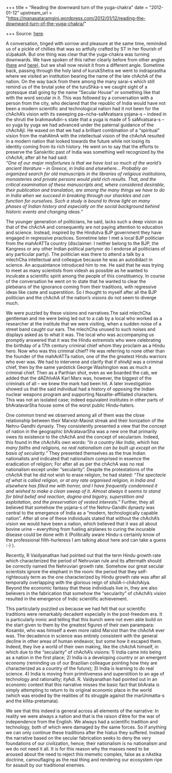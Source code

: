 +++
title = "Reading the downward turn of the yuga-chakra"
date = "2012-01-12"
upstream_url = "https://manasataramgini.wordpress.com/2012/01/12/reading-the-downward-turn-of-the-yuga-chakra/"

+++
Source: [here](https://manasataramgini.wordpress.com/2012/01/12/reading-the-downward-turn-of-the-yuga-chakra/).

A conversation, tinged with sorrow and pleasure at the same time,
reminded us of a pickle of chillies that was so artfully crafted by ST
in her flourish of sUpakalA. But one thing was clear that the
yuga-chakra was turning downwards. We have spoken of this rather clearly
before from other angles
([here](https://manasataramgini.wordpress.com/2009/02/27/our-intellectual-tradition-non-existent-decadent-or-congenitally-dilute/)
and
[here](https://manasataramgini.wordpress.com/2009/06/19/more-on-the-tragic-failure-of-the-brahma/)),
but we shall now revisit it from a different angle. Sometime back,
passing through the holy land of kurukShetra we went to indraprastha
where we visited an institution bearing the name of the late chAchA of
the nation. On the way back from there among the many sarai-s which
still remind us of the brutal yoke of the turuShka-s we caught sight of
a grotesque stall going by the name “Secular House” or something like
that with the word secular in it. This was followed by a conversation
with a person from the city, who declared that the republic of India
would have not been a modern scientific and technological nation had it
not been for the chAchA’s vision with its sweeping pa\~ncha-saMvatsara
yojana-s – indeed in the shruti the brahmavAdin-s state that a yuga is
made of 5 saMvatsara-s – so yuga by yuga we had advanced under the
paternal guidance of the chAchAjI. He waxed on that we had a brilliant
combination of a “spiritual” vision from the mahAtmA with the
intellectual vision of the chAchA resulted in a modern nation that
looked towards the future while not losing its identity coming from its
rich history. He went on to say that the efforts to preserve the
Sanskritic past of India was something well recognized by the chAchA;
after all he had said:  
*“One of our major misfortunes is that we have lost so much of the
world’s ancient literature – in Greece, in India and elsewhere… Probably
an organized search for old manuscripts in the libraries of religious
institutions, monasteries and private persons would yield rich results.
That, and the critical examination of these manuscripts and, where
considered desirable, their publication and translation, are among the
many things we have to do in India when we succeed in breaking through
our shackles and can function for ourselves. Such a study is bound to
throw light on many phases of Indian history and especially on the
social background behind historic events and changing ideas.”*

The younger generation of politicians, he said, lacks such a deep vision
as that of the chAchA and consequently are not paying attention to
education and science. Instead, inspired by the Hindutva BJP government
they have engaged in regressive practices. Sometime later I met a local
BJP politician from the mahArATTa country (disclaimer: I neither belong
to the BJP, the Kangress or any other Indian political partynor do I
endorse all politicians of any particular party). The politician was
there to attend a talk by a mlechCha intellectual and colleague because
he was an autodidact in science. An acquaintance introduced him to me.
He said that he was trying to meet as many scientists from videsh as
possible as he wanted to inculcate a scientific spirit among the people
of this constituency. In course of the conversation he went on to state
that he wanted to clear the plebeians of the ignorance coming from their
traditions, with regressive ideas like caste and superstition. So I
thought to myself after all the BJP politician and the chAchA of the
nation’s visions do not seem to diverge much.

We were puzzled by these visions and narratives.The said mlechCha
gentleman and me were being led out to a cab by a local who worked as a
researcher at the institute that we were visiting, when a sudden noise
of a street band caught our ears. The mlechCha unused to such noises and
displays asked as to what it was. The local who was accompanying us
promptly answered that it was the Hindu extremists who were celebrating
the birthday of a 17th century criminal chief whom they proclaim as a
Hindu hero. Now who was this criminal chief? He was referring to none
other than the founder of the mahArATTa nation, one of the the greatest
Hindu warriors who ever was. We had to intervene and clarify that if
shivAjI was a criminal chief, then by the same yardstick George
Washington was as much a criminal chief. Then as a Parthian shot, even
as we boarded the cab, we added that the dADhIvAlA Karl Marx was,
however, the biggest of the criminals of all – we knew the mark had been
hit. A later investigation showed us that the said individual had a
history of opposing the Indian nuclear weapons program and supporting
Naxalite-affiliated characters. This was not an isolated case; indeed
equivalent institutes in other parts of bhAratavarSha house some of the
worst public Hindu-haters.

One common trend we observed among all of them was the close
relationship between their Marxist-Maoist streak and their lionization
of the Nehru-Gandhi dynasty. They consistently presented a view that the
concept of nation in the geographic bhAratavarSha was a new one that
primarily owes its existence to the chAchA and the concept of
secularism. Indeed, this found in the chAchA’s own words: “*In a country
like India, which has many faiths and religions, no real nationalism can
be built up except on the basis of secularity.*” They presented
themselves as the true Indian nationalists and indicated that
nationalism comprised in essence the eradication of religion; For after
all as per the chAchA was no real nationalism except under “secularity”.
Despite the protestations of the chAchA that he did not wish to erase
religion, he had stated: “*The spectacle of what is called religion, or
at any rate organised religion, in India and elsewhere has filled me
with horror, and I have frequently condemned it and wished to make a
clean sweep of it. Almost always it seems to stand for blind belief and
reaction, dogma and bigotry, superstition and exploitation, and the
preservation of vested interests.*” Further, they all believed that
somehow the yojana-s of the Nehru-Gandhi dynasty was central to the
emergence of India as a “modern, technologically capable nation”. After
all one of these individuals stated that without the chAchA’s vision we
would have been a nation, which believed that it was all about bovine
urine – everything from fueling airplanes to curing the incurable
disease could be done with it (Politically aware Hindu-s certainly know
of the professional filth-hurleress I am talking about here and can take
a guess :-) ).

Recently, R Vaidyanathan had pointed out that the term Hindu growth rate
which characterized the period of Nehruvian rule and its aftermath
should be correctly named the Nehruvian growth rate. Somehow our great
secular scientists ignore the elephant in the room: the period that they
self-righteously term as the one characterized by Hindu growth rate was
after all temporally overlapping with the glorious reign of
silsilA-i-chAchAiya. Beyond the economic fantasy that these individuals
live in, they are also believers in the fabrication that somehow the
“secularity” of chAchA’s vision resulted in the emergence of Indic
scientific achievement.

This particularly puzzled us because we had felt that our scientific
traditions were remarkably decadent especially in the post-freedom era.
It is particularly ironic and telling that this bunch were not even able
build on the start given to them by the greatest figures of their own
parampara: Kosambi, who was himself a even more rabid Marxist than the
chAchA ever was. The decadence in science was entirely consistent with
the general decline in other areas of human endeavor, but some how it
escaped them. Indeed, they live a world of their own making, like the
chAchA himself, in which due to the “secularity” of chAchA’s visions: 1)
India came into being as a nation in the first place; 2) India is a
developing country or an emergent economy (reminding us of our Brazilian
colleague pointing how they are characterized as a country of the
future); 3) India is learning to do real science. 4) India is moving
from primitiveness and superstition to an age of technology and
rationality; ityAdi. R. Vaidyanathan had pointed out in an economic
context that this narrative misses the basic fact that bhArata is simply
attempting to return to its original economic place in the world (which
was eroded by the realities of its struggle against the marUnmatta-s and
the kIlita-pretamata).

We see that this indeed is general across all elements of the narrative:
In reality we were always a nation and that is the raison d’être for the
war of independence from the English. We always had a scientific
tradition and technology, both of which were damaged by the same forces.
So if anything we can only continue these traditions after the hiatus
they suffered. Instead the narrative based on the secular fabrication
seeks to deny the very foundations of our civilization, hence; their
nationalism is no nationalism and we do not need it all. It is for this
reason why the masses need to be aroused about the need to reject this
memetic complex, false as a nAstika doctrine, camouflaging as the real
thing and rendering our ecosystem ripe for assault by our traditional
enemies.

